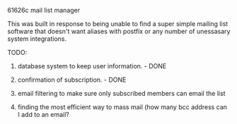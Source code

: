 61626c mail list manager


This was built in response to being unable to find a super simple mailing list software that doesn't want aliases with postfix or any number of unessasary system integrations.

TODO:

1. database system to keep user information. - DONE

2. confirmation of subscription. - DONE

3. email filtering to make sure only subscribed members can email the list

4. finding the most efficient way to mass mail (how many bcc address can I add to an email?

